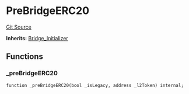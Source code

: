 # PreBridgeERC20
[Git Source](https://github.com/ethereum-optimism/optimism/blob/f7b73857601914eeea6fc4c1ba46ae99ca744d97/contracts/test/L2StandardBridge.t.sol)

**Inherits:**
[Bridge_Initializer](/contracts/test/CommonTest.t.sol/contract.Bridge_Initializer.md)


## Functions
### _preBridgeERC20


```solidity
function _preBridgeERC20(bool _isLegacy, address _l2Token) internal;
```

